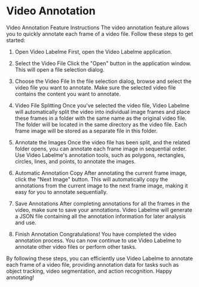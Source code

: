# Video Annotation


Video Annotation Feature Instructions
The video annotation feature allows you to quickly annotate each frame of a video file. Follow these steps to get started:

1. Open Video Labelme
First, open the Video Labelme application.

2. Select the Video File
Click the "Open" button in the application window. This will open a file selection dialog.

3. Choose the Video File
In the file selection dialog, browse and select the video file you want to annotate. Make sure the selected video file contains the content you want to annotate.

4. Video File Splitting
Once you've selected the video file, Video Labelme will automatically split the video into individual image frames and place these frames in a folder with the same name as the original video file. The folder will be located in the same directory as the video file. Each frame image will be stored as a separate file in this folder.

5. Annotate the Images
Once the video file has been split, and the related folder opens, you can annotate each frame image in sequential order. Use Video Labelme's annotation tools, such as polygons, rectangles, circles, lines, and points, to annotate the images.

6. Automatic Annotation Copy
After annotating the current frame image, click the "Next Image" button. This will automatically copy the annotations from the current image to the next frame image, making it easy for you to annotate sequentially.

7. Save Annotations
After completing annotations for all the frames in the video, make sure to save your annotations. Video Labelme will generate a JSON file containing all the annotation information for later analysis and use.

8. Finish Annotation
Congratulations! You have completed the video annotation process. You can now continue to use Video Labelme to annotate other video files or perform other tasks.

By following these steps, you can efficiently use Video Labelme to annotate each frame of a video file, providing annotation data for tasks such as object tracking, video segmentation, and action recognition. Happy annotating!

